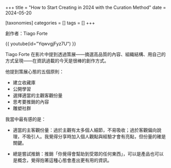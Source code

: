 +++
title = "How to Start Creating in 2024 with the Curation Method"
date = 2024-05-20

[taxonomies]
categories = []
tags = []
+++

創作者：Tiago Forte

{{ youtube(id="YqwvgjFyz7U") }}

Tiago Forte 在影片中提到透過策展——摘選高品質的內容、組織結構、用自己的方式呈現——在資訊過載的今天是很棒的創作方式。

他提到策展心態的五個原則：
* 建立收藏庫
* 公開學習
* 選擇適當的主觀客觀份量
* 思考要推銷的內容
* 雕塑社群

我當中最有感的是：

* 適當的主客觀份量：過於主觀有太多個人細節，不易吸收；過於客觀偏向說理，不吸引人。我覺得分享時加入個人觀點與經驗才會有亮點，但份量的確是關鍵。

* 總是嘗試推銷：推銷「你覺得會幫助到受眾的任何東西」，可以是產品也可以是概念，覺得抱著這種心態會產出更有用的資訊。
